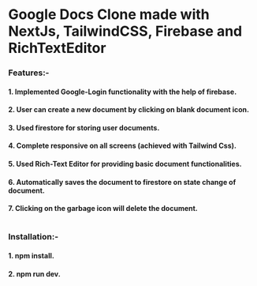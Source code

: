 # Google Docs Clone made with NextJs, TailwindCSS, Firebase and RichTextEditor

### Features:-
#### 1. Implemented Google-Login functionality with the help of firebase. 
#### 2. User can create a new document by clicking on blank document icon.
#### 3. Used firestore for storing user documents.
#### 4. Complete responsive on all screens (achieved with Tailwind Css).
#### 5. Used Rich-Text Editor for providing basic document functionalities.
#### 6. Automatically saves the document to firestore on state change of document.
#### 7. Clicking on the garbage icon will delete the document.

#

### Installation:-
#### 1. npm install.
#### 2. npm run dev.
